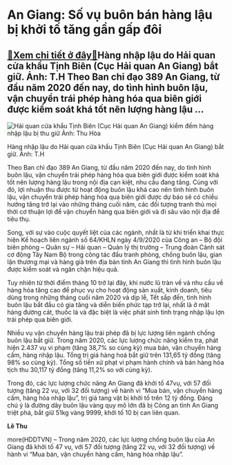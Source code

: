An Giang: Số vụ buôn bán hàng lậu bị khởi tố tăng gần gấp đôi
=============================================================

[:gift:Xem chi tiết ở đây:gift:](https://hddtvn.com/an-giang-so-vu-buon-ban-hang-lau-bi-khoi-to-tang-gan-gap-doi/)Hàng nhập lậu do Hải quan cửa khẩu Tịnh Biên (Cục Hải quan An Giang) bắt giữ. Ảnh: T.H Theo Ban chỉ đạo 389 An Giang, từ đầu năm 2020 đến nay, do tình hình buôn lậu, vận chuyển trái phép hàng hóa qua biên giới được kiểm soát khá tốt nên lượng hàng lậu …
-------------------------------------------------------------------------------------------------------------------------------------------------------------------------------------------------------------------------------------------------------------





![Hải quan cửa khẩu Tịnh Biên (Cục Hải quan An Giang)  kiểm đếm hàng nhập lậu bị thu giữ 	Ảnh: Thu Hòa](https://hddtvn.com/wp-content/uploads/2021/01/5510_6-123.jpg "Hải quan cửa khẩu Tịnh Biên (Cục Hải quan An Giang)  kiểm đếm hàng nhập lậu bị thu giữ 	Ảnh: Thu Hòa")


Hàng nhập lậu do Hải quan cửa khẩu Tịnh Biên (Cục Hải quan An Giang) bắt giữ. Ảnh: T.H



Theo Ban chỉ đạo 389 An Giang, từ đầu năm 2020 đến nay, do tình hình buôn lậu, vận chuyển trái phép hàng hóa qua biên giới được kiểm soát khá tốt nên lượng hàng lậu trong nội địa cạn kiệt, nhu cầu đang tăng. Cùng với đó, lợi nhuận thu được từ hoạt động buôn lậu khá cao nên tình hình buôn lậu, vận chuyển trái phép hàng hóa qua biên giới được dự báo sẽ có chiều hướng tăng trở lại vào những tháng cuối năm, các đối tượng tranh thủ mọi thời cơ thuận lợi để vận chuyển hàng qua biên giới và đi sâu vào nội địa để tiêu thụ.


Song, với sự vào cuộc quyết liệt của các ngành, nhất là từ khi triển khai thực hiện Kế hoạch liên ngành số 64/KHLN ngày 4/9/2020 của Công an – Bộ đội biên phòng – Quân sự – Hải quan – Quản lý thị trường – Trung đoàn Cảnh sát cơ động Tây Nam Bộ trong công tác đấu tranh phòng, chống buôn lậu, gian lận thương mại và hàng giả trên địa bàn tỉnh An Giang thì tình hình buôn lậu được kiểm soát và ngăn chặn hiệu quả.


Tuy nhiên từ thời điểm tháng 10 trở lại đây, khi nước lũ tràn về và nhu cầu về hàng hóa tăng cao để phục vụ cho hoạt động sản xuất, kinh doanh, tiêu dùng trong những tháng cuối năm 2020 và dịp lễ, Tết sắp đến, tình hình buôn lậu bắt đầu có gia tăng và diễn biến phức tạp trở lại, nhất là ở mặt hàng đường cát, thuốc lá và đặc biệt là việc phát sinh tình trạng nhập lậu lợn trái phép qua biên giới.


Nhiều vụ vận chuyển hàng lậu trái phép đã bị lực lượng liên ngành chống buôn lậu bắt giữ. Trong năm 2020, các lực lượng chức năng kiểm tra, phát hiện 2.437 vụ vi phạm (tăng 38,7% so cùng kỳ) mua bán, vận chuyển hàng cấm, hàng nhập lậu. Tổng trị giá hàng hoá bắt giữ trên 131,65 tỷ đồng (tăng 98% so cùng kỳ). Tổng số tiền xử phạt vi phạm hành chính và bán hàng hóa tịch thu 30,117 tỷ đồng (tăng 11,2% so với cùng kỳ).


Trong đó, các lực lượng chức năng An Giang đã khởi tố 47vụ, với 57 đối tượng (tăng 22 vụ, với 32 đối tượng) về hành vi “Mua bán, vận chuyển hàng cấm, hàng hóa nhập lậu”, trị giá tang vật bị khởi tố trên 12 tỷ đồng. Đáng chú ý là đường dây buôn lậu vàng quy mô lớn đã bị Công an tỉnh An Giang triệt phá, bắt giữ 51kg vàng 9999, khởi tố 10 bị can liên quan.




**Lê Thu**



more(HDDTVN) – Trong năm 2020, các lực lượng chống buôn lậu của An Giang đã khởi tố 47 vụ, với 57 đối tượng (tăng 22 vụ, với 32 đối tượng) về hành vi “Mua bán, vận chuyển hàng cấm, hàng hóa nhập lậu”.

